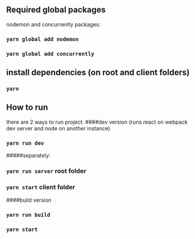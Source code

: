 ## Required global packages
nodemon and concurrently packages:
### `yarn global add nodemon`
### `yarn global add concurrently`

## install dependencies (on root and client folders)
### `yarn`

## How to run
there are 2 ways to run project:
####dev version 
(runs react on webpack dev server and node on another instance)
### `yarn run dev`
#####separately:
### `yarn run server` root folder
### `yarn start` client folder

####build version 
### `yarn run build`
### `yarn start`